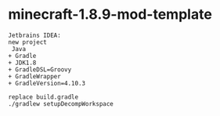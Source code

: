 # minecraft-1.8.9-mod-template
```
Jetbrains IDEA:
new project
 Java
+ Gradle
+ JDK1.8
+ GradleDSL=Groovy
+ GradleWrapper
+ GradleVersion=4.10.3

replace build.gradle
./gradlew setupDecompWorkspace
```
